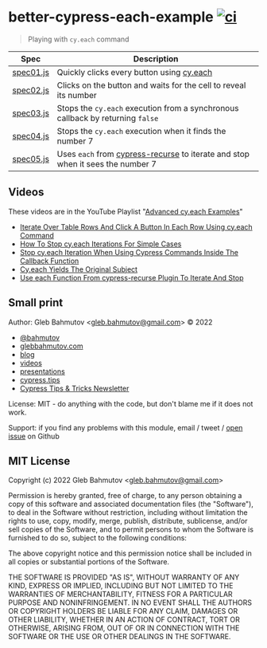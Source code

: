 # better-cypress-each-example [![ci](https://github.com/bahmutov/better-cypress-each-example/actions/workflows/ci.yml/badge.svg?branch=main)](https://github.com/bahmutov/better-cypress-each-example/actions/workflows/ci.yml)

> Playing with `cy.each` command

<!-- prettier-ignore-start -->
Spec | Description
---|---
[spec01.js](./cypress/integration/spec01.js) | Quickly clicks every button using [cy.each](https://on.cypress.io/each)
[spec02.js](./cypress/integration/spec02.js) | Clicks on the button and waits for the cell to reveal its number
[spec03.js](./cypress/integration/spec03.js) | Stops the `cy.each` execution from a synchronous callback by returning `false`
[spec04.js](./cypress/integration/spec04.js) | Stops the `cy.each` execution when it finds the number 7
[spec05.js](./cypress/integration/spec05.js) | Uses `each` from [cypress-recurse](https://github.com/bahmutov/cypress-recurse) to iterate and stop when it sees the number 7
<!-- prettier-ignore-end -->

## Videos

These videos are in the YouTube Playlist "[Advanced cy.each Examples](https://www.youtube.com/watch?v=FTjWAeCWpHQ&list=PLP9o9QNnQuAaa6uBRY5G9CdOWBcMg2K-r)"

- [Iterate Over Table Rows And Click A Button In Each Row Using cy.each Command](https://youtu.be/M0RxEeJaq_E)
- [How To Stop cy.each Iterations For Simple Cases](https://youtu.be/lhb5Lt9RwE4)
- [Stop cy.each Iteration When Using Cypress Commands Inside The Callback Function](https://youtu.be/G4xs9_cAm2c)
- [Cy.each Yields The Original Subject](https://youtu.be/DyPr8Dq9D58)
- [Use each Function From cypress-recurse Plugin To Iterate And Stop](https://youtu.be/a-LErnTG1lU)

## Small print

Author: Gleb Bahmutov &lt;gleb.bahmutov@gmail.com&gt; &copy; 2022

- [@bahmutov](https://twitter.com/bahmutov)
- [glebbahmutov.com](https://glebbahmutov.com)
- [blog](https://glebbahmutov.com/blog)
- [videos](https://www.youtube.com/glebbahmutov)
- [presentations](https://slides.com/bahmutov)
- [cypress.tips](https://cypress.tips)
- [Cypress Tips & Tricks Newsletter](https://cypresstips.substack.com/)

License: MIT - do anything with the code, but don't blame me if it does not work.

Support: if you find any problems with this module, email / tweet /
[open issue](https://github.com/bahmutov/better-cypress-each-example/issues) on Github

## MIT License

Copyright (c) 2022 Gleb Bahmutov &lt;gleb.bahmutov@gmail.com&gt;

Permission is hereby granted, free of charge, to any person
obtaining a copy of this software and associated documentation
files (the "Software"), to deal in the Software without
restriction, including without limitation the rights to use,
copy, modify, merge, publish, distribute, sublicense, and/or sell
copies of the Software, and to permit persons to whom the
Software is furnished to do so, subject to the following
conditions:

The above copyright notice and this permission notice shall be
included in all copies or substantial portions of the Software.

THE SOFTWARE IS PROVIDED "AS IS", WITHOUT WARRANTY OF ANY KIND,
EXPRESS OR IMPLIED, INCLUDING BUT NOT LIMITED TO THE WARRANTIES
OF MERCHANTABILITY, FITNESS FOR A PARTICULAR PURPOSE AND
NONINFRINGEMENT. IN NO EVENT SHALL THE AUTHORS OR COPYRIGHT
HOLDERS BE LIABLE FOR ANY CLAIM, DAMAGES OR OTHER LIABILITY,
WHETHER IN AN ACTION OF CONTRACT, TORT OR OTHERWISE, ARISING
FROM, OUT OF OR IN CONNECTION WITH THE SOFTWARE OR THE USE OR
OTHER DEALINGS IN THE SOFTWARE.
